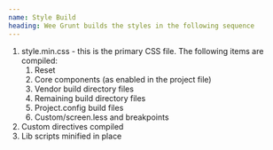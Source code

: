```yaml
---
name: Style Build
heading: Wee Grunt builds the styles in the following sequence
---
```


1. style.min.css - this is the primary CSS file. The following items are 
compiled:
	1. Reset
	2. Core components (as enabled in the project file)
	3. Vendor build directory files
	4. Remaining build directory files
	5. Project.config build files
	6. Custom/screen.less and breakpoints
2. Custom directives compiled
3. Lib scripts minified in place
